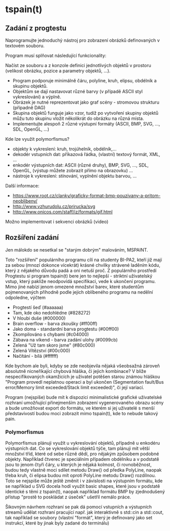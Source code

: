 # tspain(t)

## Zadání z progtestu
Naprogramujte jednoduchý nástroj pro zobrazení obrázků definovaných v textovém souboru.

Program musí splňovat následující funkcionality:

Načíst ze souboru a z konzole definici jednotlivých objektů v prostoru (velikost obrázku, pozice a parametry objektů, ...).
- Program podporuje minimálně čáru, polyline, kruh, elipsu, obdélník a skupinu objektů.
- Objektům se dají nastavovat různé barvy (v případě ASCII styl vykreslování) a výplně.
- Obrázek je nutné reprezentovat jako graf scény - stromovou strukturu (případně DAG)
- Skupina objektů funguje jako vzor, tudíž po vytvoření skupiny objektů můžu tuto skupinu vložit několikrát do obrázku na různá místa.
- Implementujte alespoň 2 různé výstupní formáty (ASCII, BMP, SVG, ..., SDL, OpenGL, ...)

Kde lze využít polymorfismus?

- objekty k vykreslení: kruh, trojúhelník, obdélník,...
- dekodér vstupních dat: příkazová řádka, (vlastní) textový formát, XML, ...
- enkodér výstupních dat: ASCII (různé druhy), BMP, SVG, ..., SDL, OpenGL, (výstup můžete zobrazit přímo na obrazovku) ...
- nástroje k vykreslení: stínování, vyplnění objektu barvou, ...

Další informace:

- https://www.root.cz/clanky/graficky-format-bmp-pouzivany-a-pritom-neoblibeny/
- http://www.vzhurudolu.cz/prirucka/svg
- http://www.onicos.com/staff/iz/formats/gif.html

Možno implementovat i sekvenci obrázků (video)

## Rozšíření zadání

Jen málokdo se nesetkal se "starým dobrým" malováním, MSPAINT. 

Toto "rozšíření" populárního programu cílí na studenty BI-PA2, kteří již mají za sebou (mnozí dokonce vícekrát) krásné 
chvilky strávené laděním kódu, který z nějakého důvodu padá a oni netuší proč. Z populárního prostředí Progtestu si program
tspain(t) bere jen to nejlepší - striktní uživatelský vstup, který pakliže neodpovídá specifikaci, vede k ukončení programu. 
Mimo jiné nabízí jenom omezené množství barev, které studentům pojmenovaných příhodně podle jejich oblíbeného programu na 
nedělní odpoledne, výčtem 

- Progtestí šeď (#aaaaaa)
- Tam, kde oko nedohlédne (#828272)
- V hloubi duše (#000000)
- Brain overflow - barva zkoušky (#ff00ff)
- Jako doma - standardní barva progtestu (#00ff00)
- Zkompilováno s chybami (#c04000)
- Zábava na víkend - barva zadání ulohy (#0099cb)
- Zelená "Už tam skoro jsme" (#80c000)
- Zelená Vítězství (#00c000)
- Načítání - bílá (#ffffff)


Kde bychom ale byli, kdyby se zde neobjevila nějaká všeobsažná zároveň absolutně nicneříkající chybová hláška, či jejich
kombinace? V blíže nespecifikovaných okamžicích je uživatel potěšen starou známou hláškou 
"Program provedl neplatnou operaci a byl ukončen (Segmentation fault/Bus error/Memory limit exceeded/Stack limit exceeded)",
či její variací. 

Program (nejspíše) bude mít k dispozici minimalistické grafické uživatelské rozhraní umožňující přinejmenším zobrazení 
vygenerovaného obrazu scény a bude umožňovat export do formátu, ve kterém si jej uživatelé s menší představivostí budou 
moci zobrazit mimo tspain(t), kde to nebude takový pain. 

### Polymorfismus 

Polymorfismus plánuji využít u vykreslování objektů, případně u enkodéru výstupních dat. Co se vykreslování objektů týče, 
tam plánuji mít větší množství tříd, které od sebe různě dědí, pro nějakým způsobem podobné objekty. 
Například čtverec je speciálním případem obdélníku a v podstatě jsou to jenom čtyři čáry, u kterých je nějaká kolmost, 
či rovnoběžnost, budou tedy vlastně moci sdílet metodu Draw() od předka PolyLine, naopak třeba kruh, či elipsa budou mít 
oproti PolyLine metodu Draw() rozdílnou. Toto se nejspíše může ještě změnit i v závislosti na výstupním formátu, kde 
se například u SVG docela hodí využít basic shapes, které jsou v podstatě identické s těmi z tspain(t), naopak například 
formátu BMP by zjednodušený přístup "prostě to poskládat z úseček" ušetřil nemálo práce. 

Šikovným návrhem rozhraní se pak dá pomocí vstupních a výstupních streamů udělat rozhraní pracující např. jak interaktivně
s std::cin a std::cout, tak například se soubory (vlastní "formát", který je definovaný jako set instrukcí, které by jinak 
byly zadané do terminálu)




